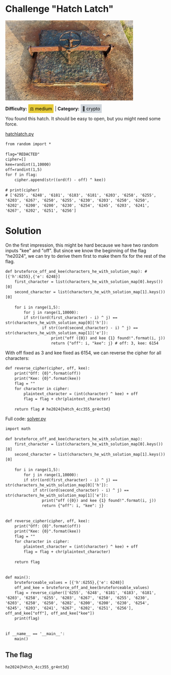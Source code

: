 # Challenge "Hatch Latch"
<img src="banner.jpg" width="400px" alt="Banner Image" /><br/>

**Difficulty:** <span style="background-color: #e6cb39; padding: 5px; color: black;">⚖️ medium</span> | **Category:** <span style="background-color: #ced4da; padding: 5px; color: black;">🔐 crypto</span>

You found this hatch. It should be easy to open, but you might need some force.

[hatchlatch.py](hatchlatch.py)

    from random import *

    flag="REDACTED"
    cipher=[]
    kee=randint(1,10000)
    off=randint(1,5)
    for f in flag:
        cipher.append(str((ord(f) - off) ^ kee))

    # print(cipher)
    # ['6255', '6248', '6181', '6183', '6181', '6203', '6258', '6255', '6203', '6267', '6250', '6255', '6230', '6203', '6250', '6250', '6202', '6200', '6200', '6230', '6254', '6245', '6203', '6241', '6267', '6202', '6251', '6256']

# Solution
On the first impression, this might be hard because we have two random inputs "kee" and "off". But since we know the beginning of the flag "he2024", we can try to derive them first to make them fix for the rest of the flag.

    def bruteforce_off_and_kee(characters_he_with_solution_map): #[{'h':6255},{'e': 6248}]
        first_character = list(characters_he_with_solution_map[0].keys())[0]
        second_character = list(characters_he_with_solution_map[1].keys())[0]

        for i in range(1,5):
            for j in range(1,10000):
            if str((ord(first_character) - i) ^ j) == str(characters_he_with_solution_map[0]['h']):
                    if str((ord(second_character) - i) ^ j) == str(characters_he_with_solution_map[1]['e']):
                        print("off ({0}) and kee {1} found!".format(i, j))
                        return {"off": i, "kee": j} # off: 3, kee: 6154


With off fixed as 3 and kee fixed as 6154, we can reverse the cipher for all characters:

    def reverse_cipher(cipher, off, kee):
        print("Off: {0}".format(off))
        print("Kee: {0}".format(kee))
        flag = ""
        for character in cipher:
            plaintext_character = (int(character) ^ kee) + off
            flag = flag + chr(plaintext_character)

        return flag # he2024{h4tch_4cc355_gr4nt3d}

Full code: [solver.py](solver.py)

    import math

    def bruteforce_off_and_kee(characters_he_with_solution_map):
        first_character = list(characters_he_with_solution_map[0].keys())[0]
        second_character = list(characters_he_with_solution_map[1].keys())[0]

        for i in range(1,5):
            for j in range(1,10000):
            if str((ord(first_character) - i) ^ j) == str(characters_he_with_solution_map[0]['h']):
                if str((ord(second_character) - i) ^ j) == str(characters_he_with_solution_map[1]['e']):
                    print("off ({0}) and kee {1} found!".format(i, j))
                    return {"off": i, "kee": j}
                

    def reverse_cipher(cipher, off, kee):
        print("Off: {0}".format(off))
        print("Kee: {0}".format(kee))
        flag = ""
        for character in cipher:
            plaintext_character = (int(character) ^ kee) + off
            flag = flag + chr(plaintext_character)

        return flag


    def main():
        bruteforceable_values = [{'h':6255},{'e': 6248}]
        off_and_kee = bruteforce_off_and_kee(bruteforceable_values)
        flag = reverse_cipher(['6255', '6248', '6181', '6183', '6181', '6203', '6258', '6255', '6203', '6267', '6250', '6255', '6230', '6203', '6250', '6250', '6202', '6200', '6200', '6230', '6254', '6245', '6203', '6241', '6267', '6202', '6251', '6256'], off_and_kee["off"], off_and_kee["kee"])
        print(flag)


    if __name__ == '__main__':
        main()

## The flag
    he2024{h4tch_4cc355_gr4nt3d}
